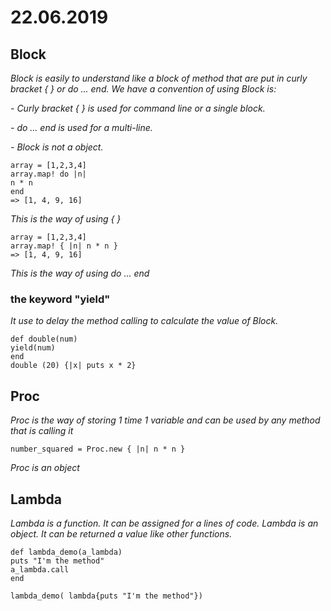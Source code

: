 # 22.06.2019
## Block
_Block is easily to understand like a block of method that are put in curly bracket { } or do ... end._ 
_We have a convention of using Block is:_

_- Curly bracket { } is used for command line or a single block._

_- do ... end is used for a multi-line._

_- Block is not a object._

```
array = [1,2,3,4]
array.map! do |n|
n * n
end
=> [1, 4, 9, 16]
```
_This is the way of using { }_
```
array = [1,2,3,4]
array.map! { |n| n * n } 
=> [1, 4, 9, 16]
```
_This is the way of using do ... end_

### the keyword "yield"
_It use to delay the method calling to calculate the value of Block._
```
def double(num)
yield(num)
end 
double (20) {|x| puts x * 2}
```
## Proc
_Proc is the way of storing 1 time 1 variable and can be used by any method that is calling it_
```
number_squared = Proc.new { |n| n * n }
```
_Proc is an object_

## Lambda
_Lambda is a function._
_It can be assigned for a lines of code._
_Lambda is an object._
_It can be returned a value like other functions._
```
def lambda_demo(a_lambda)
puts "I'm the method"
a_lambda.call
end

lambda_demo( lambda{puts "I'm the method"})
```

